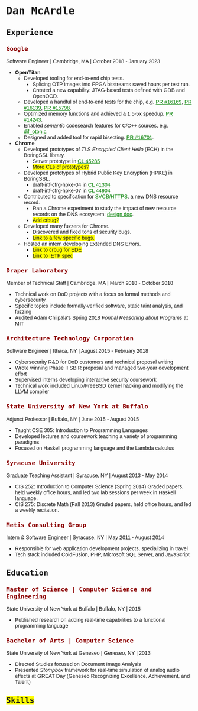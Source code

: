 <style>
body {
    font-family: sans-serif;
}
body h1,h2,h3 {
    font-family: monospace;
}
body {
    padding: 5em;
    width: 80em; 
}
body > h3 {
    font-weight: bold;
    color: darkred;
}
body a {
    color: green;
}
body todo {
    background-color: yellow;
}
</style>

<title>Dan McArdle</title>

# Dan McArdle

## Experience

### Google

Software Engineer | Cambridge, MA | October 2018 - January 2023

* **OpenTitan**
    * Developed tooling for end-to-end chip tests.
        * Splicing OTP images into FPGA bitstreams saved hours per test run.
        * Created a new capability: JTAG-based tests defined with GDB and OpenOCD.
    * Developed a handful of end-to-end tests for the chip, e.g. [PR #16169](https://github.com/lowRISC/opentitan/pull/16169), [PR #16139](https://github.com/lowRISC/opentitan/pull/16139), [PR #15798](https://github.com/lowRISC/opentitan/pull/15798).
    * Optimized memory functions and achieved a 1.5-5x speedup. [PR #14243](https://github.com/lowRISC/opentitan/pull/14243).
    * Enabled *semantic* codesearch features for C/C++ sources, e.g. [dif_otbn.c](https://cs.opensource.google/opentitan/opentitan/+/master:sw/device/lib/dif/dif_otbn.c).
    * Designed and added tool for rapid bisecting. [PR #16701](https://github.com/lowRISC/opentitan/pull/16701).
* **Chrome**
    * Developed prototypes of *TLS Encrypted Client Hello* (ECH) in the BoringSSL library.
        * Server prototype in [CL 45285](https://boringssl-review.googlesource.com/c/boringssl/+/45285)
        * <todo>More CLs of prototypes?</todo>
    * Developed prototypes of Hybrid Public Key Encryption (HPKE) in BoringSSL.
        * draft-irtf-cfrg-hpke-04 in [CL 41304](https://boringssl-review.googlesource.com/c/boringssl/+/41304)
        * draft-irtf-cfrg-hpke-07 in [CL 44904](https://boringssl-review.googlesource.com/c/boringssl/+/44904)
    * Contributed to specification for [SVCB/HTTPS](https://datatracker.ietf.org/doc/draft-ietf-dnsop-svcb-https/), a new DNS resource record. 
        * Ran a Chrome experiment to study the impact of new resource records on the DNS ecosystem: [design doc](https://docs.google.com/document/d/14eCqVyT_3MSj7ydqNFl1Yl0yg1fs6g24qmYUUdi5V-k/edit?usp=sharing).
        * <todo>Add crbug?</todo>
    * Developed many fuzzers for Chrome.
        * Discovered and fixed tons of security bugs.
        * <todo>Link to a few specific bugs.</todo>
    * Hosted an intern developing Extended DNS Errors.
        * <todo>Link to crbug for EDE</todo>
        * <todo>Link to IETF spec</todo>
    
### Draper Laboratory 

Member of Technical Staff | Cambridge, MA | March 2018 - October 2018

* Technical work on DoD projects with a focus on formal methods and cybersecurity.
* Specific topics include formally-verified software, static taint analysis, and fuzzing
* Audited Adam Chlipala's Spring 2018 *Formal Reasoning about Programs* at MIT

### Architecture Technology Corporation

Software Engineer | Ithaca, NY | August 2015 - February 2018

* Cybersecurity R&D for DoD customers and technical proposal writing
* Wrote winning Phase II SBIR proposal and managed two-year development effort
* Supervised interns developing interactive security coursework
* Technical work included Linux/FreeBSD kernel hacking and modifying the LLVM compiler

### State University of New York at Buffalo

Adjunct Professor | Buffalo, NY | June 2015 - August 2015

* Taught CSE 305: Introduction to Programming Languages
* Developed lectures and coursework teaching a variety of programming paradigms
* Focused on Haskell programming language and the Lambda calculus

### Syracuse University

Graduate Teaching Assistant | Syracuse, NY | August 2013 - May 2014

* CIS 252: Introduction to Computer Science (Spring 2014)
  Graded papers, held weekly office hours, and led two lab sessions per week in Haskell language.
* CIS 275: Discrete Math (Fall 2013)
  Graded papers, held office hours, and led a weekly recitation.
  
### Metis Consulting Group

Intern & Software Engineer | Syracuse, NY | May 2011 - August 2014

* Responsible for web application development projects, specializing in travel
* Tech stack included ColdFusion, PHP, Microsoft SQL Server, and JavaScript

<!-- SUNY Geneseo -->

## Education

### Master of Science | Computer Science and Engineering

State University of New York at Buffalo | Buffalo, NY | 2015

* Published research on adding real-time capabilities to a functional programming language

### Bachelor of Arts | Computer Science

State University of New York at Geneseo | Geneseo, NY | 2013

* Directed Studies focused on Document Image Analysis
* Presented *Stompbox* framework for real-time simulation of analog audio effects at GREAT Day (Geneseo Recognizing Excellence, Achievement, and Talent)


## <todo>Skills</todo>
